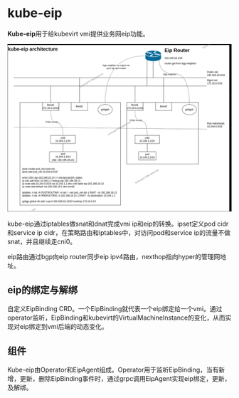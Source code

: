 # kube-eip

**Kube-eip**用于给kubevirt vmi提供业务网eip功能。

![网络架构图](./architecture/architecture.png)

kube-eip通过iptables做snat和dnat完成vmi ip和eip的转换。ipset定义pod cidr和service ip cidr，在策略路由和iptables中，对访问pod和service ip的流量不做snat，并且继续走cni0。

eip路由通过bgp向eip router同步eip ipv4路由，nexthop指向hyper的管理网地址。

## eip的绑定与解绑

自定义EipBinding CRD。一个EipBinding就代表一个eip绑定给一个vmi。通过operator监听，EipBinding和kubevirt的VirtualMachineInstance的变化，从而实现对eip绑定到vmi后端的动态变化。

## 组件

Kube-eip由Operator和EipAgent组成。Operator用于监听EipBinding，当有新增，更新，删除EipBinding事件时，通过grpc调用EipAgent实现eip绑定，更新，及解绑。